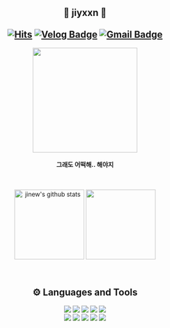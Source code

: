 <div align=center>

## 🐸 jiyxxn 🐸 <br><br> [![Hits](https://hits.seeyoufarm.com/api/count/incr/badge.svg?url=https%3A%2F%2Fgithub.com%2Fjiyxxn%2Fhit-counter&count_bg=%23333333&title_bg=%23000000&icon=github.svg&icon_color=%23E7E7E7&title=Github&edge_flat=true)](https://hits.seeyoufarm.com) [![Velog Badge](http://img.shields.io/badge/-Velog-20c997?style=flat-square&logo=Velog&logoColor=white&link=https://velog.io/@jiyunk)](https://velog.io/@jiyunk) [![Gmail Badge](https://img.shields.io/badge/Gmail-d14836?style=flat-square&logo=Gmail&logoColor=white&link=mailto:jiyunek37@gmail.com)](mailto:jiyunek37@gmail.com) 
<img src="https://github.com/user-attachments/assets/5b16d4a5-0ed4-468c-a156-6afd1354942a" height="240px"> <br> <br>
**그래도 어떡해.. 해야지**
</div>
<br>
<br>
<div align=center>
<a href="https://github.com/jiyxxn"><img align="center" style="height:160px" src="https://github-readme-stats.vercel.app/api?username=jiyxxn&count_private=true&show_icons=true&theme=dracula&icon_color=ff6e96&include_all_commits=true" alt="jinew's github stats" /></a>
<a href="https://github.com/jiyxxn"><img align="center" style="height:160px" src="https://github-readme-stats.vercel.app/api/top-langs/?username=jiyxxn&theme=dracula&layout=compact" /></a>
</div>
<br>
<br>
<div align=center>

## ⚙ Languages and Tools

<img src="https://img.shields.io/badge/HTML5-E34F26?style=for-the-badge&logo=HTML5&logoColor=white"/>
<img src="https://img.shields.io/badge/CSS3-1572B6?style=for-the-badge&logo=CSS3&logoColor=white"/> </t>
<img src="https://img.shields.io/badge/JavaScript-F7DF1E?style=for-the-badge&logo=JavaScript&logoColor=white"/>
<img src="https://img.shields.io/badge/jQuery-0769AD?style=for-the-badge&logo=jquery&logoColor=white" />
<img src="https://img.shields.io/badge/Node.js-339933?style=for-the-badge&logo=Node.js&logoColor=white"/>
<br>
<img src="https://img.shields.io/badge/Visual_Studio_Code-007ACC?style=for-the-badge&logo=https://upload.wikimedia.org/wikipedia/commons/a/a7/Visual_Studio_Code_1.35_icon.svg&logoColor=white" />
<img src="https://img.shields.io/badge/Git-F05032?style=for-the-badge&logo=git&logoColor=white" />
<img src="https://img.shields.io/badge/GitHub-181717?style=for-the-badge&logo=github&logoColor=white" />
<img src="https://img.shields.io/badge/Figma-181717?style=for-the-badge&logo=figma&logoColor=white" />
<img src="https://img.shields.io/badge/Notion-181717?style=for-the-badge&logo=notion&logoColor=white" />
</div>

<br>
<br>
